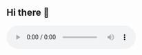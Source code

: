 ## Hi there 👋


<audio controls>
  <source src="The_Neighbourhood_-_Softcore_54417242.mp3" type="audio/mpeg">
  Ваш браузер не поддерживает аудио.
</audio>

